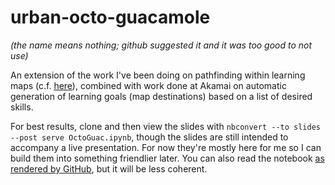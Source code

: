 # urban-octo-guacamole
*(the name means nothing; github suggested it and it was too good to not use)*

An extension of the work I've been doing on pathfinding within learning maps (c.f. [here](https://github.com/usernamenumber/SwagmapGenerator)), combined with work done at Akamai on automatic generation of learning goals (map destinations) based on a list of desired skills.  

For best results, clone and then view the slides with `nbconvert --to slides --post serve OctoGuac.ipynb`, though the slides are still intended to accompany a live presentation. For now they're mostly here for me so I can build them into something friendlier later. You can also read the notebook [as rendered by GitHub](https://render.githubusercontent.com/view/ipynb?commit=49ed0e3540b76a375116e979b6514bce18b6169d&enc_url=68747470733a2f2f7261772e67697468756275736572636f6e74656e742e636f6d2f757365726e616d656e756d6265722f757262616e2d6f63746f2d67756163616d6f6c652f343965643065333534306237366133373531313665393739623635313462636531386236313639642f4f63746f477561632e6970796e62&nwo=usernamenumber%2Furban-octo-guacamole&path=OctoGuac.ipynb&repository_id=59977878&repository_type=Repository#Automated-discovery-of-learning-paths-and-goals), but it will be less coherent. 
